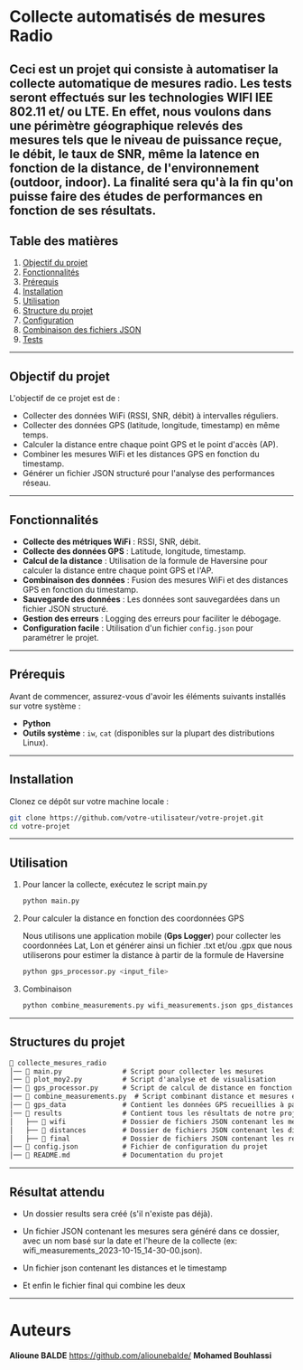 # Collecte automatisés de mesures Radio
Ceci est un projet qui consiste à automatiser la collecte automatique de mesures radio. Les tests seront effectués sur les technologies WIFI IEE 802.11 et/ ou LTE. En effet, nous voulons dans une périmètre géographique relevés des mesures tels que le niveau de puissance reçue, le débit, le taux de SNR, même la latence en fonction de la distance, de l'environnement (outdoor, indoor). La finalité sera qu'à la fin qu'on puisse faire des études de performances en fonction de ses résultats.
---

## Table des matières

1. [Objectif du projet](#objectif-du-projet)
2. [Fonctionnalités](#fonctionnalités)
3. [Prérequis](#prérequis)
4. [Installation](#installation)
5. [Utilisation](#utilisation)
6. [Structure du projet](#structure-du-projet)
7. [Configuration](#configuration)
8. [Combinaison des fichiers JSON](#combinaison-des-fichiers-json)
9. [Tests](#tests)

--- 

## Objectif du projet

L'objectif de ce projet est de :
- Collecter des données WiFi (RSSI, SNR, débit) à intervalles réguliers.
- Collecter des données GPS (latitude, longitude, timestamp) en même temps.
- Calculer la distance entre chaque point GPS et le point d'accès (AP).
- Combiner les mesures WiFi et les distances GPS en fonction du timestamp.
- Générer un fichier JSON structuré pour l'analyse des performances réseau.

---

## Fonctionnalités

- **Collecte des métriques WiFi** : RSSI, SNR, débit.
- **Collecte des données GPS** : Latitude, longitude, timestamp.
- **Calcul de la distance** : Utilisation de la formule de Haversine pour calculer la distance entre chaque point GPS et l'AP.
- **Combinaison des données** : Fusion des mesures WiFi et des distances GPS en fonction du timestamp.
- **Sauvegarde des données** : Les données sont sauvegardées dans un fichier JSON structuré.
- **Gestion des erreurs** : Logging des erreurs pour faciliter le débogage.
- **Configuration facile** : Utilisation d'un fichier `config.json` pour paramétrer le projet.

---

## Prérequis

Avant de commencer, assurez-vous d'avoir les éléments suivants installés sur votre système :

- **Python**
- **Outils système** : `iw`, `cat` (disponibles sur la plupart des distributions Linux).

---

## Installation

Clonez ce dépôt sur votre machine locale :
   ```bash
   git clone https://github.com/votre-utilisateur/votre-projet.git
   cd votre-projet
   ```

--- 

## Utilisation

1. Pour lancer la collecte, exécutez le script main.py

    ```bash
    python main.py
    ```
2. Pour calculer la distance en fonction des coordonnées GPS 

    Nous utilisons une application mobile (**Gps Logger**) pour collecter les coordonnées Lat, Lon et générer ainsi un fichier .txt et/ou .gpx que nous utiliserons pour estimer la distance à partir de la formule de Haversine

    ```bash
    python gps_processor.py <input_file>
    ```
3. Combinaison 
    
    ```bash
    python combine_measurements.py wifi_measurements.json gps_distances.json
    ```

---

## Structures du projet
```md
📁 collecte_mesures_radio  
│── 📄 main.py               # Script pour collecter les mesures  
│── 📄 plot_moy2.py          # Script d'analyse et de visualisation  
│── 📄 gps_processor.py      # Script de calcul de distance en fonction des données GPS  
│── 📄 combine_measurements.py  # Script combinant distance et mesures en fonction du timestamp  
│── 📁 gps_data              # Contient les données GPS recueillies à partir de GPS Logger  
│── 📁 results               # Contient tous les résultats de notre projet  
│   ├── 📁 wifi              # Dossier de fichiers JSON contenant les mesures collectées  
│   ├── 📁 distances         # Dossier de fichiers JSON contenant les distances  
│   ├── 📁 final             # Dossier de fichiers JSON contenant les résultats finaux  
│── 📄 config.json           # Fichier de configuration du projet  
│── 📄 README.md             # Documentation du projet  
```

---
## Résultat attendu

- Un dossier results sera créé (s'il n'existe pas déjà).

- Un fichier JSON contenant les mesures sera généré dans ce dossier, avec un nom basé sur la date et l'heure de la collecte (ex: wifi_measurements_2023-10-15_14-30-00.json).

- Un fichier json contenant les distances et le timestamp

- Et enfin le fichier final qui combine les deux

---

# Auteurs

**Alioune BALDE** https://github.com/aliounebalde/
**Mohamed Bouhlassi**


